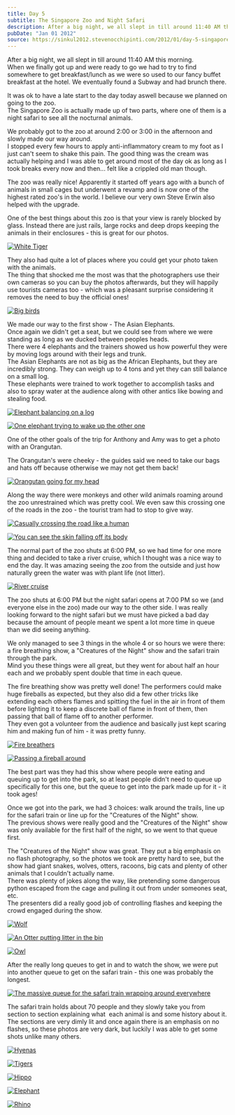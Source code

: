 ```yaml
---
title: Day 5
subtitle: The Singapore Zoo and Night Safari
description: After a big night, we all slept in till around 11:40 AM this morning.  When we finally got up and were ready to go we had to try to find som...
pubDate: "Jan 01 2012"
source: https://sinkul2012.stevenocchipinti.com/2012/01/day-5-singapore-zoo-and-night-safari.html
---
```


After a big night, we all slept in till around 11:40 AM this morning.  
When we finally got up and were ready to go we had to try to find somewhere to get breakfast/lunch as we were so used to our fancy buffet breakfast at the hotel. We eventually found a Subway and had brunch there.

It was ok to have a late start to the day today aswell because we planned on going to the zoo.  
The Singapore Zoo is actually made up of two parts, where one of them is a night safari to see all the nocturnal animals.

We probably got to the zoo at around 2:00 or 3:00 in the afternoon and slowly made our way around.  
I stopped every few hours to apply anti-inflammatory cream to my foot as I just can't seem to shake this pain. The good thing was the cream was actually helping and I was able to get around most of the day ok as long as I took breaks every now and then... felt like a crippled old man though.

The zoo was really nice! Apparently it started off years ago with a bunch of animals in small cages but underwent a revamp and is now one of the highest rated zoo's in the world. I believe our very own Steve Erwin also helped with the upgrade.

One of the best things about this zoo is that your view is rarely blocked by glass. Instead there are just rails, large rocks and deep drops keeping the animals in their enclosures - this is great for our photos.

[![White Tiger](https://4.bp.blogspot.com/-tJ3vZH9CpmA/TwHEUZ8MGCI/AAAAAAAAA4Y/wqSbZngy-_U/s320/20120101161419.jpg)](https://4.bp.blogspot.com/-tJ3vZH9CpmA/TwHEUZ8MGCI/AAAAAAAAA4Y/wqSbZngy-_U/s1600/20120101161419.jpg)

They also had quite a lot of places where you could get your photo taken with the animals.  
The thing that shocked me the most was that the photographers use their own cameras so you can buy the photos afterwards, but they will happily use tourists cameras too - which was a pleasant surprise considering it removes the need to buy the official ones!

[![Big birds](https://3.bp.blogspot.com/-3EJrqPuj-90/TwHETDB7N7I/AAAAAAAAA4Q/hZHrHKev65c/s320/20120101155922.jpg)](https://3.bp.blogspot.com/-3EJrqPuj-90/TwHETDB7N7I/AAAAAAAAA4Q/hZHrHKev65c/s1600/20120101155922.jpg)

We made our way to the first show - The Asian Elephants.  
Once again we didn't get a seat, but we could see from where we were standing as long as we ducked between peoples heads.  
There were 4 elephants and the trainers showed us how powerful they were by moving logs around with their legs and trunk.  
The Asian Elephants are not as big as the African Elephants, but they are incredibly strong. They can weigh up to 4 tons and yet they can still balance on a small log.  
These elephants were trained to work together to accomplish tasks and also to spray water at the audience along with other antics like bowing and stealing food.

[![Elephant balancing on a log](https://1.bp.blogspot.com/-v4Ba61BCuPE/TwHEVpGqCXI/AAAAAAAAA4g/iWZM04L5uiI/s320/20120101165303.jpg)](https://1.bp.blogspot.com/-v4Ba61BCuPE/TwHEVpGqCXI/AAAAAAAAA4g/iWZM04L5uiI/s1600/20120101165303.jpg)

[![One elephant trying to wake up the other one](https://1.bp.blogspot.com/-2FDRDQEc7Mk/TwHEZjObu1I/AAAAAAAAA4o/L38nKeViieg/s320/20120101171128.jpg)](https://1.bp.blogspot.com/-2FDRDQEc7Mk/TwHEZjObu1I/AAAAAAAAA4o/L38nKeViieg/s1600/20120101171128.jpg)

One of the other goals of the trip for Anthony and Amy was to get a photo with an Orangutan.

The Orangutan's were cheeky - the guides said we need to take our bags and hats off because otherwise we may not get them back!

[![Orangutan going for my head](https://2.bp.blogspot.com/-bgGj5e_bGps/TwHEcLVsDFI/AAAAAAAAA44/2NCFDuCd10k/s320/20120101175413.jpg)](https://2.bp.blogspot.com/-bgGj5e_bGps/TwHEcLVsDFI/AAAAAAAAA44/2NCFDuCd10k/s1600/20120101175413.jpg)

Along the way there were monkeys and other wild animals roaming around the zoo unrestrained which was pretty cool. We even saw this crossing one of the roads in the zoo - the tourist tram had to stop to give way.

[![Casually crossing the road like a human](https://2.bp.blogspot.com/-bQ5brrRAo4U/TwHEa_dA4mI/AAAAAAAAA4w/051TCsZbRA8/s320/20120101174430.jpg)](https://2.bp.blogspot.com/-bQ5brrRAo4U/TwHEa_dA4mI/AAAAAAAAA4w/051TCsZbRA8/s1600/20120101174430.jpg)

[![You can see the skin falling off its body](https://1.bp.blogspot.com/-A52UF0c4bqc/TwHHHQKrOtI/AAAAAAAAA6g/PIw9J568q_E/s320/20120101174606.jpg)](https://1.bp.blogspot.com/-A52UF0c4bqc/TwHHHQKrOtI/AAAAAAAAA6g/PIw9J568q_E/s1600/20120101174606.jpg)

The normal part of the zoo shuts at 6:00 PM, so we had time for one more thing and decided to take a river cruise, which I thought was a nice way to end the day. It was amazing seeing the zoo from the outside and just how naturally green the water was with plant life (not litter).

[![River cruise](https://1.bp.blogspot.com/-S9KzTHus7fs/TwHEdHO2fSI/AAAAAAAAA5A/2fz_r-wQeHo/s320/20120101184938.jpg)](https://1.bp.blogspot.com/-S9KzTHus7fs/TwHEdHO2fSI/AAAAAAAAA5A/2fz_r-wQeHo/s1600/20120101184938.jpg)

The zoo shuts at 6:00 PM but the night safari opens at 7:00 PM so we (and everyone else in the zoo) made our way to the other side. I was really looking forward to the night safari but we must have picked a bad day because the amount of people meant we spent a lot more time in queue than we did seeing anything.

We only managed to see 3 things in the whole 4 or so hours we were there: a fire breathing show, a "Creatures of the Night" show and the safari train through the park.  
Mind you these things were all great, but they went for about half an hour each and we probably spent double that time in each queue.

The fire breathing show was pretty well done! The performers could make huge fireballs as expected, but they also did a few other tricks like extending each others flames and spitting the fuel in the air in front of them before lighting it to keep a discrete ball of flame in front of them, then passing that ball of flame off to another performer.  
They even got a volunteer from the audience and basically just kept scaring him and making fun of him - it was pretty funny.

[![Fire breathers](https://4.bp.blogspot.com/-gnfqr2zC4bg/TwHEfl1FgzI/AAAAAAAAA5Q/8bOn6_3nL7Y/s320/20120101202746.jpg)](https://4.bp.blogspot.com/-gnfqr2zC4bg/TwHEfl1FgzI/AAAAAAAAA5Q/8bOn6_3nL7Y/s1600/20120101202746.jpg)

[![Passing a fireball around](https://2.bp.blogspot.com/-aiiASA5GI_0/TwHEeX27jdI/AAAAAAAAA5E/NakJwlQepi0/s320/20120101202713.jpg)](https://2.bp.blogspot.com/-aiiASA5GI_0/TwHEeX27jdI/AAAAAAAAA5E/NakJwlQepi0/s1600/20120101202713.jpg)

The best part was they had this show where people were eating and queuing up to get into the park, so at least people didn't need to queue up specifically for this one, but the queue to get into the park made up for it - it took ages!

Once we got into the park, we had 3 choices: walk around the trails, line up for the safari train or line up for the "Creatures of the Night" show.  
The previous shows were really good and the "Creatures of the Night" show was only available for the first half of the night, so we went to that queue first.

The "Creatures of the Night" show was great. They put a big emphasis on no flash photography, so the photos we took are pretty hard to see, but the show had giant snakes, wolves, otters, racoons, big cats and plenty of other animals that I couldn't actually name.  
There was plenty of jokes along the way, like pretending some dangerous python escaped from the cage and pulling it out from under someones seat, etc.  
The presenters did a really good job of controlling flashes and keeping the crowd engaged during the show.

[![Wolf](https://2.bp.blogspot.com/-Oys0ZR3pluE/TwHEgZTDFNI/AAAAAAAAA5Y/MRbo_UqToEc/s320/20120101215835.jpg)](https://2.bp.blogspot.com/-Oys0ZR3pluE/TwHEgZTDFNI/AAAAAAAAA5Y/MRbo_UqToEc/s1600/20120101215835.jpg)

[![An Otter putting litter in the bin](https://1.bp.blogspot.com/-D9aoTJ4cypQ/TwHEhmnCKmI/AAAAAAAAA5g/oQ0V6b7PRGo/s320/20120101221127.jpg)](https://1.bp.blogspot.com/-D9aoTJ4cypQ/TwHEhmnCKmI/AAAAAAAAA5g/oQ0V6b7PRGo/s1600/20120101221127.jpg)

[![Owl](https://1.bp.blogspot.com/-XSlsbHBdXPw/TwHEiaNY89I/AAAAAAAAA5o/c5oJz-qiiPc/s320/20120101221539.jpg)](https://1.bp.blogspot.com/-XSlsbHBdXPw/TwHEiaNY89I/AAAAAAAAA5o/c5oJz-qiiPc/s1600/20120101221539.jpg)

After the really long queues to get in and to watch the show, we were put into another queue to get on the safari train - this one was probably the longest.

[![The massive queue for the safari train wrapping around everywhere](https://1.bp.blogspot.com/--u2rgjJjqYA/TwHEjvpcOpI/AAAAAAAAA5w/7VDrEUP6E80/s320/20120101224848.jpg)](https://1.bp.blogspot.com/--u2rgjJjqYA/TwHEjvpcOpI/AAAAAAAAA5w/7VDrEUP6E80/s1600/20120101224848.jpg)

The safari train holds about 70 people and they slowly take you from section to section explaining what  each animal is and some history about it. The sections are very dimly lit and once again there is an emphasis on no flashes, so these photos are very dark, but luckily I was able to get some shots unlike many others.

[![Hyenas](https://2.bp.blogspot.com/-tFCGXIb6UCE/TwHEkdOlovI/AAAAAAAAA50/c3d98HouPlI/s320/20120101232400.jpg)](https://2.bp.blogspot.com/-tFCGXIb6UCE/TwHEkdOlovI/AAAAAAAAA50/c3d98HouPlI/s1600/20120101232400.jpg)

[![Tigers](https://3.bp.blogspot.com/-i1NQVEQs7zU/TwHElJdDOzI/AAAAAAAAA6A/XGU6KAIp99A/s320/20120101232521.jpg)](https://3.bp.blogspot.com/-i1NQVEQs7zU/TwHElJdDOzI/AAAAAAAAA6A/XGU6KAIp99A/s1600/20120101232521.jpg)

[![Hippo](https://3.bp.blogspot.com/-Vl6XRHVAd_E/TwHEmVkR1qI/AAAAAAAAA6I/aUaNb4jkLDk/s320/20120101233045.jpg)](https://3.bp.blogspot.com/-Vl6XRHVAd_E/TwHEmVkR1qI/AAAAAAAAA6I/aUaNb4jkLDk/s1600/20120101233045.jpg)

[![Elephant](https://2.bp.blogspot.com/-DNkL682hltc/TwHEnNOOdRI/AAAAAAAAA6Q/TGXHTXQJT_U/s320/20120101233833.jpg)](https://2.bp.blogspot.com/-DNkL682hltc/TwHEnNOOdRI/AAAAAAAAA6Q/TGXHTXQJT_U/s1600/20120101233833.jpg)

[![Rhino](https://2.bp.blogspot.com/-y8ML__txMsg/TwHEoL1O4RI/AAAAAAAAA6Y/A2Dh7RdMEIY/s320/20120101234234.jpg)](https://2.bp.blogspot.com/-y8ML__txMsg/TwHEoL1O4RI/AAAAAAAAA6Y/A2Dh7RdMEIY/s1600/20120101234234.jpg)
